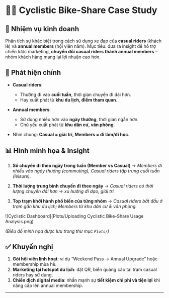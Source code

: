 # 🚴‍♂️ Cyclistic Bike-Share Case Study

## 🎯 Nhiệm vụ kinh doanh

Phân tích sự khác biệt trong cách sử dụng xe đạp của **casual riders** (khách lẻ) và **annual members** (hội viên năm).
Mục tiêu: đưa ra insight để hỗ trợ chiến lược marketing, **chuyển đổi casual riders thành annual members** – nhóm khách hàng mang lại lợi nhuận cao hơn.

## 🔑 Phát hiện chính

* **Casual riders**:

  * Thường đi vào **cuối tuần**, thời gian chuyến đi dài hơn.
  * Hay xuất phát từ **khu du lịch, điểm tham quan**.
* **Annual members**:

  * Sử dụng nhiều hơn vào **ngày thường**, thời gian ngắn hơn.
  * Chủ yếu xuất phát từ **khu dân cư, văn phòng**.
* Nhìn chung: **Casual = giải trí, Members = đi làm/đi học**.

## 📊 Hình minh họa & Insight

1. **Số chuyến đi theo ngày trong tuần (Member vs Casual)**
   → *Members đi nhiều vào ngày thường (commuting), Casual riders tập trung cuối tuần (leisure).*

2. **Thời lượng trung bình chuyến đi theo ngày**
   → *Casual riders có thời lượng chuyến dài hơn → xu hướng đi dạo, giải trí.*

3. **Top trạm khởi hành phổ biến của từng nhóm**
   → *Casual riders bắt đầu ở trạm gần khu du lịch; Members từ khu dân cư & văn phòng.*

   
![Cyclistic Dashboard](Plots/Uploading Cyclistic Bike-Share Usage Analysis.png)


*(Biểu đồ minh họa được lưu trong thư mục `Plots/`)*

## ✅ Khuyến nghị

1. **Gói hội viên linh hoạt**: ví dụ “Weekend Pass → Annual Upgrade” hoặc membership mùa hè.
2. **Marketing tại hotspot du lịch**: đặt QR, biển quảng cáo tại trạm casual riders hay sử dụng.
3. **Chiến dịch digital media**: nhấn mạnh sự **tiết kiệm chi phí và tiện lợi** khi nâng cấp lên annual membership.

---
